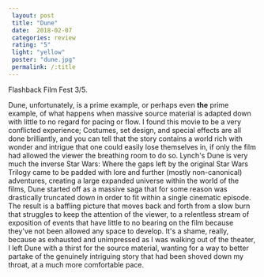 ```yaml
---
 layout: post
 title: "Dune"
 date:  2018-02-07
 categories: review 
 rating: "5"
 light: "yellow"
 poster: "dune.jpg"
 permalink: /:title
---
```


Flashback Film Fest 3/5.

Dune, unfortunately, is a prime example, or perhaps even **the** prime example, of what happens when massive source material is adapted down with little to no regard for pacing or flow. I found this movie to be a very conflicted experience; Costumes, set design, and special effects are all done brilliantly, and you can tell that the story contains a world rich with wonder and intrigue that one could easily lose themselves in, if only the film had allowed the viewer the breathing room to do so. Lynch's Dune is very much the inverse Star Wars: Where the gaps left by the original Star Wars Trilogy came to be padded with lore and further (mostly non-canonical) adventures, creating a large expanded universe within the world of the films, Dune started off as a massive saga that for some reason was drastically truncated down in order to fit within a single cinematic episode. The result is a baffling picture that moves back and forth from a slow burn that struggles to keep the attention of the viewer, to a relentless stream of exposition of events that have little to no bearing on the film because they've not been allowed any space to develop. It's a shame, really, because as exhausted and unimpressed as I was walking out of the theater, I left Dune with a thirst for the source material, wanting for a way to better partake of the genuinely intriguing story that had been shoved down my throat, at a much more comfortable pace. 